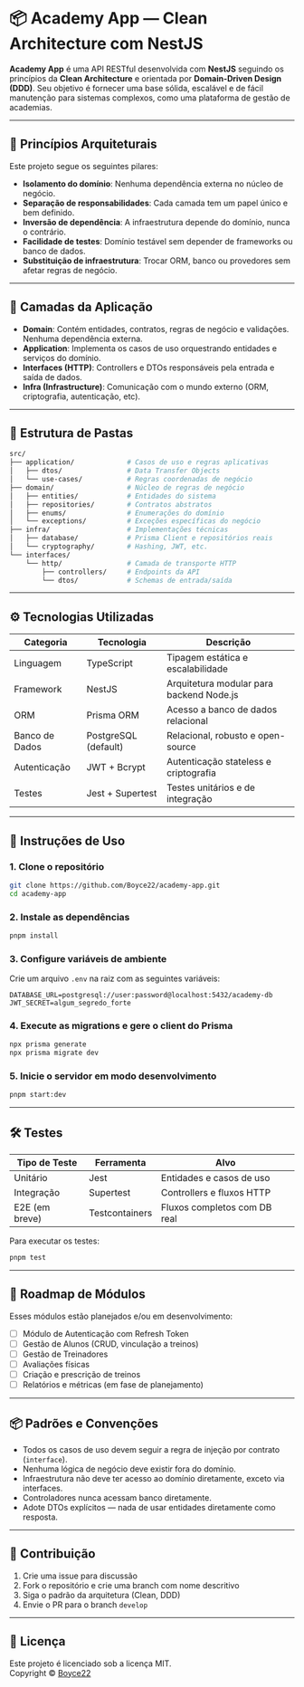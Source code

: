 
# 📦 Academy App — Clean Architecture com NestJS

**Academy App** é uma API RESTful desenvolvida com **NestJS** seguindo os princípios da **Clean Architecture** e orientada por **Domain-Driven Design (DDD)**. Seu objetivo é fornecer uma base sólida, escalável e de fácil manutenção para sistemas complexos, como uma plataforma de gestão de academias.

---

## 🧠 Princípios Arquiteturais

Este projeto segue os seguintes pilares:

- **Isolamento do domínio**: Nenhuma dependência externa no núcleo de negócio.
- **Separação de responsabilidades**: Cada camada tem um papel único e bem definido.
- **Inversão de dependência**: A infraestrutura depende do domínio, nunca o contrário.
- **Facilidade de testes**: Domínio testável sem depender de frameworks ou banco de dados.
- **Substituição de infraestrutura**: Trocar ORM, banco ou provedores sem afetar regras de negócio.

---

## 🧩 Camadas da Aplicação

- **Domain**: Contém entidades, contratos, regras de negócio e validações. Nenhuma dependência externa.
- **Application**: Implementa os casos de uso orquestrando entidades e serviços do domínio.
- **Interfaces (HTTP)**: Controllers e DTOs responsáveis pela entrada e saída de dados.
- **Infra (Infrastructure)**: Comunicação com o mundo externo (ORM, criptografia, autenticação, etc).

---

## 📁 Estrutura de Pastas

```bash
src/
├── application/             # Casos de uso e regras aplicativas
│   ├── dtos/                # Data Transfer Objects
│   └── use-cases/           # Regras coordenadas de negócio
├── domain/                  # Núcleo de regras de negócio
│   ├── entities/            # Entidades do sistema
│   ├── repositories/        # Contratos abstratos
│   ├── enums/               # Enumerações do domínio
│   └── exceptions/          # Exceções específicas do negócio
├── infra/                   # Implementações técnicas
│   ├── database/            # Prisma Client e repositórios reais
│   └── cryptography/        # Hashing, JWT, etc.
└── interfaces/
    └── http/                # Camada de transporte HTTP
        ├── controllers/     # Endpoints da API
        └── dtos/            # Schemas de entrada/saída
```

---

## ⚙️ Tecnologias Utilizadas

| Categoria       | Tecnologia            | Descrição                                     |
|----------------|------------------------|-----------------------------------------------|
| Linguagem       | TypeScript             | Tipagem estática e escalabilidade             |
| Framework       | NestJS                 | Arquitetura modular para backend Node.js      |
| ORM             | Prisma ORM             | Acesso a banco de dados relacional            |
| Banco de Dados  | PostgreSQL (default)   | Relacional, robusto e open-source             |
| Autenticação    | JWT + Bcrypt           | Autenticação stateless e criptografia         |
| Testes          | Jest + Supertest       | Testes unitários e de integração              |

---

## 🚀 Instruções de Uso

### 1. Clone o repositório

```bash
git clone https://github.com/Boyce22/academy-app.git
cd academy-app
```

### 2. Instale as dependências

```bash
pnpm install
```

### 3. Configure variáveis de ambiente

Crie um arquivo `.env` na raiz com as seguintes variáveis:

```env
DATABASE_URL=postgresql://user:password@localhost:5432/academy-db
JWT_SECRET=algum_segredo_forte
```

### 4. Execute as migrations e gere o client do Prisma

```bash
npx prisma generate
npx prisma migrate dev
```

### 5. Inicie o servidor em modo desenvolvimento

```bash
pnpm start:dev
```

---

## 🛠 Testes

| Tipo de Teste    | Ferramenta       | Alvo                          |
|------------------|------------------|-------------------------------|
| Unitário         | Jest             | Entidades e casos de uso      |
| Integração       | Supertest        | Controllers e fluxos HTTP     |
| E2E (em breve)   | Testcontainers   | Fluxos completos com DB real  |

Para executar os testes:

```bash
pnpm test
```

---

## 🔄 Roadmap de Módulos

Esses módulos estão planejados e/ou em desenvolvimento:

- [ ] Módulo de Autenticação com Refresh Token
- [ ] Gestão de Alunos (CRUD, vinculação a treinos)
- [ ] Gestão de Treinadores
- [ ] Avaliações físicas
- [ ] Criação e prescrição de treinos
- [ ] Relatórios e métricas (em fase de planejamento)

---

## 📦 Padrões e Convenções

- Todos os casos de uso devem seguir a regra de injeção por contrato (`interface`).
- Nenhuma lógica de negócio deve existir fora do domínio.
- Infraestrutura não deve ter acesso ao domínio diretamente, exceto via interfaces.
- Controladores nunca acessam banco diretamente.
- Adote DTOs explícitos — nada de usar entidades diretamente como resposta.

---

## 🤝 Contribuição

1. Crie uma issue para discussão
2. Fork o repositório e crie uma branch com nome descritivo
3. Siga o padrão da arquitetura (Clean, DDD)
4. Envie o PR para o branch `develop`

---

## 📄 Licença

Este projeto é licenciado sob a licença MIT.  
Copyright © [Boyce22](https://github.com/Boyce22)

